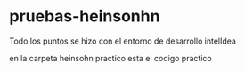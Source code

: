 # pruebas-heinsonhn

Todo los puntos se hizo con el entorno de desarrollo intelIdea

en la carpeta heinsohn practico esta el codigo practico
